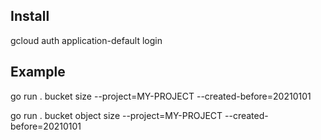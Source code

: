 
<h2>Install</h2>
gcloud auth application-default login


<h2>Example</h2>

go run . bucket size --project=MY-PROJECT --created-before=20210101

go run . bucket object size --project=MY-PROJECT --created-before=20210101
